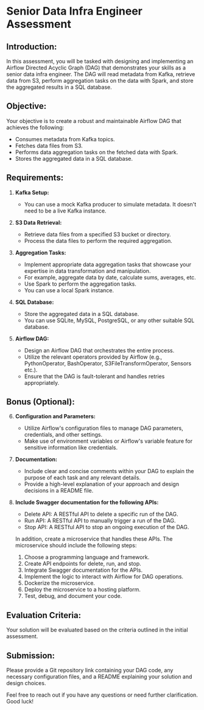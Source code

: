 # Senior Data Infra Engineer Assessment

## Introduction:
In this assessment, you will be tasked with designing and implementing an Airflow Directed Acyclic Graph (DAG) that demonstrates your skills as a senior data infra engineer. The DAG will read metadata from Kafka, retrieve data from S3, perform aggregation tasks on the data with Spark, and store the aggregated results in a SQL database.

## Objective:
Your objective is to create a robust and maintainable Airflow DAG that achieves the following:

- Consumes metadata from Kafka topics.
- Fetches data files from S3.
- Performs data aggregation tasks on the fetched data with Spark.
- Stores the aggregated data in a SQL database.

## Requirements:

1. **Kafka Setup:**
   - You can use a mock Kafka producer to simulate metadata. It doesn't need to be a live Kafka instance.

2. **S3 Data Retrieval:**
   - Retrieve data files from a specified S3 bucket or directory.
   - Process the data files to perform the required aggregation.

3. **Aggregation Tasks:**
   - Implement appropriate data aggregation tasks that showcase your expertise in data transformation and manipulation.
   - For example, aggregate data by date, calculate sums, averages, etc.
   - Use Spark to perform the aggregation tasks.
   - You can use a local Spark instance.

4. **SQL Database:**
   - Store the aggregated data in a SQL database.
   - You can use SQLite, MySQL, PostgreSQL, or any other suitable SQL database.

5. **Airflow DAG:**
   - Design an Airflow DAG that orchestrates the entire process.
   - Utilize the relevant operators provided by Airflow (e.g., PythonOperator, BashOperator, S3FileTransformOperator, Sensors etc.).
   - Ensure that the DAG is fault-tolerant and handles retries appropriately.

## Bonus (Optional):

6. **Configuration and Parameters:**
   - Utilize Airflow's configuration files to manage DAG parameters, credentials, and other settings.
   - Make use of environment variables or Airflow's variable feature for sensitive information like credentials.

7. **Documentation:**
   - Include clear and concise comments within your DAG to explain the purpose of each task and any relevant details.
   - Provide a high-level explanation of your approach and design decisions in a README file.

8. **Include Swagger documentation for the following APIs:**

    - Delete API: A RESTful API to delete a specific run of the DAG.
    - Run API: A RESTful API to manually trigger a run of the DAG.
    - Stop API: A RESTful API to stop an ongoing execution of the DAG.

    In addition, create a microservice that handles these APIs. The microservice should include the following steps:

    1. Choose a programming language and framework.
    2. Create API endpoints for delete, run, and stop.
    3. Integrate Swagger documentation for the APIs.
    4. Implement the logic to interact with Airflow for DAG operations.
    5. Dockerize the microservice.
    6. Deploy the microservice to a hosting platform.
    7. Test, debug, and document your code.

## Evaluation Criteria:
Your solution will be evaluated based on the criteria outlined in the initial assessment.

## Submission:
Please provide a Git repository link containing your DAG code, any necessary configuration files, and a README explaining your solution and design choices.

Feel free to reach out if you have any questions or need further clarification. Good luck!
